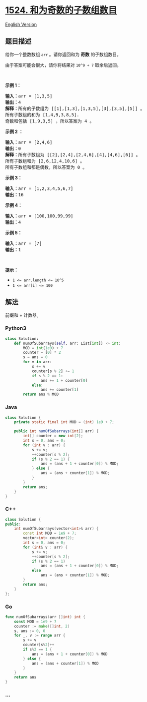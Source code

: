 # [1524. 和为奇数的子数组数目](https://leetcode.cn/problems/number-of-sub-arrays-with-odd-sum)

[English Version](/solution/1500-1599/1524.Number%20of%20Sub-arrays%20With%20Odd%20Sum/README_EN.md)

## 题目描述

<!-- 这里写题目描述 -->

<p>给你一个整数数组&nbsp;<code>arr</code>&nbsp;。请你返回和为 <strong>奇数</strong>&nbsp;的子数组数目。</p>

<p>由于答案可能会很大，请你将结果对&nbsp;<code>10^9 + 7</code>&nbsp;取余后返回。</p>

<p>&nbsp;</p>

<p><strong>示例 1：</strong></p>

<pre><strong>输入：</strong>arr = [1,3,5]
<strong>输出：</strong>4
<strong>解释：</strong>所有的子数组为 [[1],[1,3],[1,3,5],[3],[3,5],[5]] 。
所有子数组的和为 [1,4,9,3,8,5].
奇数和包括 [1,9,3,5] ，所以答案为 4 。
</pre>

<p><strong>示例 2 ：</strong></p>

<pre><strong>输入：</strong>arr = [2,4,6]
<strong>输出：</strong>0
<strong>解释：</strong>所有子数组为 [[2],[2,4],[2,4,6],[4],[4,6],[6]] 。
所有子数组和为 [2,6,12,4,10,6] 。
所有子数组和都是偶数，所以答案为 0 。
</pre>

<p><strong>示例 3：</strong></p>

<pre><strong>输入：</strong>arr = [1,2,3,4,5,6,7]
<strong>输出：</strong>16
</pre>

<p><strong>示例 4：</strong></p>

<pre><strong>输入：</strong>arr = [100,100,99,99]
<strong>输出：</strong>4
</pre>

<p><strong>示例 5：</strong></p>

<pre><strong>输入：</strong>arr = [7]
<strong>输出：</strong>1
</pre>

<p>&nbsp;</p>

<p><strong>提示：</strong></p>

<ul>
	<li><code>1 &lt;= arr.length &lt;= 10^5</code></li>
	<li><code>1 &lt;= arr[i] &lt;= 100</code></li>
</ul>

## 解法

前缀和 + 计数器。

<!-- 这里可写通用的实现逻辑 -->

<!-- tabs:start -->

### **Python3**

<!-- 这里可写当前语言的特殊实现逻辑 -->

```python
class Solution:
    def numOfSubarrays(self, arr: List[int]) -> int:
        MOD = int(1e9) + 7
        counter = [0] * 2
        s = ans = 0
        for v in arr:
            s += v
            counter[s % 2] += 1
            if s % 2 == 1:
                ans += 1 + counter[0]
            else:
                ans += counter[1]
        return ans % MOD
```

### **Java**

<!-- 这里可写当前语言的特殊实现逻辑 -->

```java
class Solution {
    private static final int MOD = (int) 1e9 + 7;

    public int numOfSubarrays(int[] arr) {
        int[] counter = new int[2];
        int s = 0, ans = 0;
        for (int v : arr) {
            s += v;
            ++counter[s % 2];
            if (s % 2 == 1) {
                ans = (ans + 1 + counter[0]) % MOD;
            } else {
                ans = (ans + counter[1]) % MOD;
            }
        }
        return ans;
    }
}
```

### **C++**

```cpp
class Solution {
public:
    int numOfSubarrays(vector<int>& arr) {
        const int MOD = 1e9 + 7;
        vector<int> counter(2);
        int s = 0, ans = 0;
        for (int& v : arr) {
            s += v;
            ++counter[s % 2];
            if (s % 2 == 1)
                ans = (ans + 1 + counter[0]) % MOD;
            else
                ans = (ans + counter[1]) % MOD;
        }
        return ans;
    }
};
```

### **Go**

```go
func numOfSubarrays(arr []int) int {
	const MOD = 1e9 + 7
	counter := make([]int, 2)
	s, ans := 0, 0
	for _, v := range arr {
		s += v
		counter[s%2]++
		if s%2 == 1 {
			ans = (ans + 1 + counter[0]) % MOD
		} else {
			ans = (ans + counter[1]) % MOD
		}
	}
	return ans
}
```

### **...**

```

```

<!-- tabs:end -->
